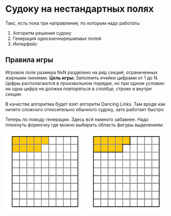 # Судоку на нестандартных полях #
Такс, есть пока три направления, по которым надо работать:
1. Алгоритм решения судоку
2. Генерация однозначнорешаемых полей
3. Интерфейс

## Правила игры ##
Игровое *поле* размера NxN разделено на ряд *секций*, ограниченных жирными линиями. 
**Цель игры:**
Заполнить ячейки цифрами от 1 до N. Цифры располагаются в произвольном порядке, но при одном условии: ни одна цифра не должна повторяться в *столбце, строке и внутри секции.*

В качестве алгоритма будет взят алгоритм Dancing Links. Там вроде как ничего сложного относительно обычного судоку, зато работает быстро

Теперь по поводу генерации. Здесь всё намного забавнее. Надо плюхнуть формочку где можно выбирать область фигуры выделением:

<img src="/images/chosenfield.png" width="250px" height="250px" alt="При выделении"> <img src="/images/afterchosenfield.png" width="250px" height="250px" alt="После выделения">

